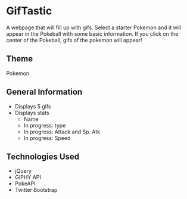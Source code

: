 # GifTastic
A webpage that will fill up with gifs. Select a starter Pokemon and it will appear in the Pokeball with some basic information. If you click on the center of the Pokeball, gifs of the pokemon will appear!
## Theme
Pokemon
## General Information
- Displays 5 gifs
- Displays stats
    - Name
    - In progress: type
    - In progress: Attack and Sp. Atk
    - In progress: Speed
## Technologies Used
- jQuery
- GIPHY API
- PokeAPI
- Twitter Bootstrap